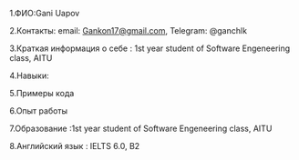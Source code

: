 1.ФИО:Gani Uapov

2.Контакты: email: Gankon17@gmail.com, Telegram: @ganchlk

3.Краткая информация о себе : 1st year student of Software Engeneering class, AITU

4.Навыки: 

5.Примеры кода

6.Опыт работы

7.Образование :1st year student of Software Engeneering class, AITU

8.Английский язык : IELTS 6.0, B2
